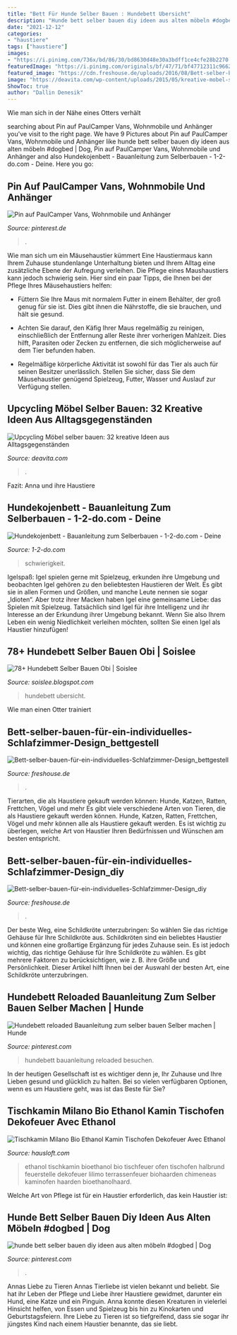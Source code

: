 ```yaml
---
title: "Bett Für Hunde Selber Bauen : Hundebett Ubersicht"
description: "Hunde bett selber bauen diy ideen aus alten möbeln #dogbed"
date: "2021-12-12"
categories:
- "haustiere"
tags: ["haustiere"]
images:
- "https://i.pinimg.com/736x/bd/86/30/bd8630d48e30a3bdff1ce4cfe28b2270.jpg"
featuredImage: "https://i.pinimg.com/originals/bf/47/71/bf47712311c96628e67099383638ef6f.jpg"
featured_image: "https://cdn.freshouse.de/uploads/2016/08/Bett-selber-bauen-für-ein-individuelles-Schlafzimmer-Design_diy-klappbett.jpg"
image: "https://deavita.com/wp-content/uploads/2015/05/kreative-mobel-selber-bauen-ideen-lampe-reibe-metall-platte-metall.jpg"
ShowToc: true
author: "Dallin Denesik"
---
```



Wie man sich in der Nähe eines Otters verhält

	

		
searching about Pin auf PaulCamper Vans, Wohnmobile und Anhänger you've visit to the right page. We have 9 Pictures about Pin auf PaulCamper Vans, Wohnmobile und Anhänger like hunde bett selber bauen diy ideen aus alten möbeln #dogbed | Dog, Pin auf PaulCamper Vans, Wohnmobile und Anhänger and also Hundekojenbett - Bauanleitung zum Selberbauen - 1-2-do.com - Deine. Here you go:
		
    
## Pin Auf PaulCamper Vans, Wohnmobile Und Anhänger

<img loading=lazy src="https://i.pinimg.com/736x/bd/86/30/bd8630d48e30a3bdff1ce4cfe28b2270.jpg" onerror="this.onerror=null;this.src='https://tse2.mm.bing.net/th?id=OIP.x0LCGZstUo4fHv_OTEbwfQHaFj&amp;pid=15.1';" alt="Pin auf PaulCamper Vans, Wohnmobile und Anhänger">

_Source: pinterest.de_

>. 

	

Wie man sich um ein Mäusehaustier kümmert
Eine Haustiermaus kann Ihrem Zuhause stundenlange Unterhaltung bieten und Ihrem Alltag eine zusätzliche Ebene der Aufregung verleihen. Die Pflege eines Maushaustiers kann jedoch schwierig sein. Hier sind ein paar Tipps, die Ihnen bei der Pflege Ihres Mäusehaustiers helfen:
- Füttern Sie Ihre Maus mit normalem Futter in einem Behälter, der groß genug für sie ist. Dies gibt ihnen die Nährstoffe, die sie brauchen, und hält sie gesund.

- Achten Sie darauf, den Käfig Ihrer Maus regelmäßig zu reinigen, einschließlich der Entfernung aller Reste ihrer vorherigen Mahlzeit. Dies hilft, Parasiten oder Zecken zu entfernen, die sich möglicherweise auf dem Tier befunden haben.

- Regelmäßige körperliche Aktivität ist sowohl für das Tier als auch für seinen Besitzer unerlässlich. Stellen Sie sicher, dass Sie dem Mäusehaustier genügend Spielzeug, Futter, Wasser und Auslauf zur Verfügung stellen.

    
## Upcycling Möbel Selber Bauen: 32 Kreative Ideen Aus Alltagsgegenständen

<img loading=lazy src="https://deavita.com/wp-content/uploads/2015/05/kreative-mobel-selber-bauen-ideen-lampe-reibe-metall-platte-metall.jpg" onerror="this.onerror=null;this.src='https://tse4.mm.bing.net/th?id=OIP.uvBbA2HMYMdCNfoSTui5xQHaJ4&amp;pid=15.1';" alt="Upcycling Möbel selber bauen: 32 kreative Ideen aus Alltagsgegenständen">

_Source: deavita.com_

>. 

	

Fazit: Anna und ihre Haustiere

    
## Hundekojenbett - Bauanleitung Zum Selberbauen - 1-2-do.com - Deine

<img loading=lazy src="https://diy.1-2-do.com/content/uploads/project/3/6/6/1/16594acf37_800x600-BB.JPG" onerror="this.onerror=null;this.src='https://tse1.mm.bing.net/th?id=OIP.Tkxq2w8u2bsK3mcwbTRooAHaFj&amp;pid=15.1';" alt="Hundekojenbett - Bauanleitung zum Selberbauen - 1-2-do.com - Deine">

_Source: 1-2-do.com_

>schwierigkeit. 

	

Igelspaß: Igel spielen gerne mit Spielzeug, erkunden ihre Umgebung und beobachten
Igel gehören zu den beliebtesten Haustieren der Welt. Es gibt sie in allen Formen und Größen, und manche Leute nennen sie sogar „Idioten“. Aber trotz ihrer Macken haben Igel eine gemeinsame Liebe: das Spielen mit Spielzeug. Tatsächlich sind Igel für ihre Intelligenz und ihr Interesse an der Erkundung ihrer Umgebung bekannt. Wenn Sie also Ihrem Leben ein wenig Niedlichkeit verleihen möchten, sollten Sie einen Igel als Haustier hinzufügen!

    
## 78+ Hundebett Selber Bauen Obi | Soislee

<img loading=lazy src="https://create.obi.de/cms/content/0-produkte/0-kinderbett-max/_pool/max_kinderbett_tile_portrait.de.jpg" onerror="this.onerror=null;this.src='https://tse3.mm.bing.net/th?id=OIP.ZdgKxUVl7IzbaPzEpO9FTgHaJ4&amp;pid=15.1';" alt="78+ Hundebett Selber Bauen Obi | Soislee">

_Source: soislee.blogspot.com_

>hundebett ubersicht. 

	

Wie man einen Otter trainiert

    
## Bett-selber-bauen-für-ein-individuelles-Schlafzimmer-Design_bettgestell

<img loading=lazy src="https://cdn.freshouse.de/uploads/2016/08/Bett-selber-bauen-für-ein-individuelles-Schlafzimmer-Design_bettgestell-selber-bauen-aus-holz.jpg" onerror="this.onerror=null;this.src='https://tse4.mm.bing.net/th?id=OIP.RjAnKpNuY5oVL4NFqEp2PQHaIL&amp;pid=15.1';" alt="Bett-selber-bauen-für-ein-individuelles-Schlafzimmer-Design_bettgestell">

_Source: freshouse.de_

>. 

	

Tierarten, die als Haustiere gekauft werden können: Hunde, Katzen, Ratten, Frettchen, Vögel und mehr
Es gibt viele verschiedene Arten von Tieren, die als Haustiere gekauft werden können. Hunde, Katzen, Ratten, Frettchen, Vögel und mehr können alle als Haustiere gekauft werden. Es ist wichtig zu überlegen, welche Art von Haustier Ihren Bedürfnissen und Wünschen am besten entspricht.

    
## Bett-selber-bauen-für-ein-individuelles-Schlafzimmer-Design_diy

<img loading=lazy src="https://cdn.freshouse.de/uploads/2016/08/Bett-selber-bauen-für-ein-individuelles-Schlafzimmer-Design_diy-klappbett.jpg" onerror="this.onerror=null;this.src='https://tse3.mm.bing.net/th?id=OIP.Cctqud1iR9ExhCXkt3ftEwHaHW&amp;pid=15.1';" alt="Bett-selber-bauen-für-ein-individuelles-Schlafzimmer-Design_diy">

_Source: freshouse.de_

>. 

	

Der beste Weg, eine Schildkröte unterzubringen: So wählen Sie das richtige Gehäuse für Ihre Schildkröte aus.
Schildkröten sind ein beliebtes Haustier und können eine großartige Ergänzung für jedes Zuhause sein. Es ist jedoch wichtig, das richtige Gehäuse für Ihre Schildkröte zu wählen. Es gibt mehrere Faktoren zu berücksichtigen, wie z. B. ihre Größe und Persönlichkeit. Dieser Artikel hilft Ihnen bei der Auswahl der besten Art, eine Schildkröte unterzubringen.

    
## Hundebett Reloaded Bauanleitung Zum Selber Bauen Selber Machen | Hunde

<img loading=lazy src="https://i.pinimg.com/originals/bf/47/71/bf47712311c96628e67099383638ef6f.jpg" onerror="this.onerror=null;this.src='https://tse2.mm.bing.net/th?id=OIP.L-ABBdYnSWwIUDzAHPRRCgHaFj&amp;pid=15.1';" alt="Hundebett reloaded Bauanleitung zum selber bauen Selber machen | Hunde">

_Source: pinterest.com_

>hundebett bauanleitung reloaded besuchen. 

	

In der heutigen Gesellschaft ist es wichtiger denn je, Ihr Zuhause und Ihre Lieben gesund und glücklich zu halten. Bei so vielen verfügbaren Optionen, wenn es um Haustiere geht, was ist das Beste für Sie?

    
## Tischkamin Milano Bio Ethanol Kamin Tischofen Dekofeuer Avec Ethanol

<img loading=lazy src="https://hausloft.com/wp-content/uploads/2018/06/tischkamin-rimini-halbrund-bio-ethanol-kamin-ofen-tischfeuer-avec-von-ethanol-tischkamin-selber-bauen-bild.jpg" onerror="this.onerror=null;this.src='https://tse1.mm.bing.net/th?id=OIP.RbwUOTY1TavEzTLhbLDjBwHaHa&amp;pid=15.1';" alt="Tischkamin Milano Bio Ethanol Kamin Tischofen Dekofeuer Avec Ethanol">

_Source: hausloft.com_

>ethanol tischkamin bioethanol bio tischfeuer ofen tischofen halbrund feuerstelle dekofeuer lilimo terrassenfeuer biohaarden chimeneas kaminofen haarden bioethanolhaard. 

	

Welche Art von Pflege ist für ein Haustier erforderlich, das kein Haustier ist:

    
## Hunde Bett Selber Bauen Diy Ideen Aus Alten Möbeln #dogbed | Dog

<img loading=lazy src="https://i.pinimg.com/originals/b0/17/0e/b0170e49a079c9ccb5c1c07f86d28ff7.jpg" onerror="this.onerror=null;this.src='https://tse2.mm.bing.net/th?id=OIP.pcM41a1-uSQDIAYv1IrU5AHaEz&amp;pid=15.1';" alt="hunde bett selber bauen diy ideen aus alten möbeln #dogbed | Dog">

_Source: pinterest.com_

>. 

	

Annas Liebe zu Tieren
Annas Tierliebe ist vielen bekannt und beliebt. Sie hat ihr Leben der Pflege und Liebe ihrer Haustiere gewidmet, darunter ein Hund, eine Katze und ein Pinguin. Anna konnte diesen Kreaturen in vielerlei Hinsicht helfen, von Essen und Spielzeug bis hin zu Kinokarten und Geburtstagsfeiern. Ihre Liebe zu Tieren ist so tiefgreifend, dass sie sogar ihr jüngstes Kind nach einem Haustier benannte, das sie liebt.


